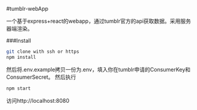 #tumblr-webApp

一个基于express+react的webapp，通过tumblr官方的api获取数据。采用服务器端渲染。

###Install
```sh
git clone with ssh or https
npm install
```
然后将.env.example拷贝一份为.env，填入你在tumblr申请的ConsumerKey和ConsumerSecret。
然后执行
```sh
npm start
```
访问http://localhost:8080